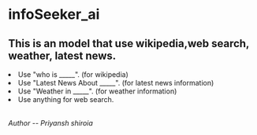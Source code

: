 # infoSeeker_ai
<h2>This is an model that use wikipedia,web search, weather, latest news.</h2>

<li>Use "who is _____". (for wikipedia)</li>
<li>Use "Latest News About _____". (for latest news information)</li>
<li>Use "Weather in _____". (for weather information)</li>
<li>Use anything for web search.</li>

<br><i>Author -- Priyansh shiroia</i></br>
